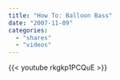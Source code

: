 ```yaml
---
title: "How To: Balloon Bass"
date: "2007-11-09"
categories:
  - "shares"
  - "videos"
---
```


{{< youtube rkgkp1PCQuE >}}
